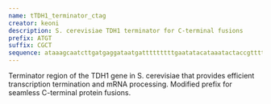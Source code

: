 ```yaml
---
name: tTDH1_terminator_ctag
creator: keoni
description: S. cerevisiae TDH1 terminator for C-terminal fusions
prefix: ATGT
suffix: CGCT
sequence: ataaagcaatcttgatgaggataatgatttttttttgaatatacataaatactaccgtttttctgctagattttgtgatgacgtaaataagtacatattactttttaagccaagacaagattaagcattaactttacccttttctttctaagtttcaatattagttatcactgtttaaaagttatggcgagaacgtcggcggttaaaatatattaccctgaacg
---
```


Terminator region of the TDH1 gene in S. cerevisiae that provides efficient transcription termination and mRNA processing. Modified prefix for seamless C-terminal protein fusions.